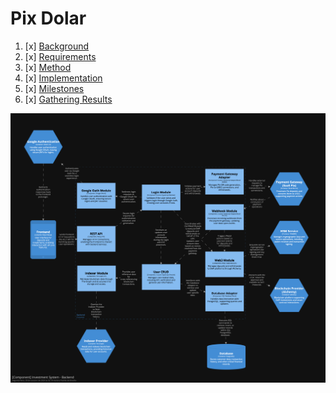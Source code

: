 # Pix Dolar

1. [x] [Background](./documentation/1BACKGROUND.md)
2. [x] [Requirements](./documentation/2REQUIREMENT.md)
3. [x] [Method](./documentation/3METHOD.md)
4. [x] [Implementation](./documentation/4IMPLEMENTATION.md)
5. [x] [Milestones](./documentation/5MILESTONE.md)
6. [x] [Gathering Results](./documentation/6GATHERING_RESULTS.md)

![](./documentation/assets/images/component-view.png)
